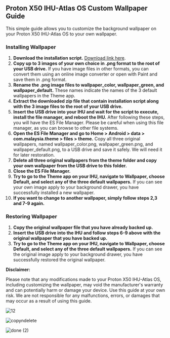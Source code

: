 ## Proton X50 IHU-Atlas OS Custom Wallpaper Guide

This simple guide allows you to customize the background wallpaper on your Proton X50 IHU-Atlas OS to your own wallpaper.

### Installing Wallpaper

1. **Download the installation script.** [Download link here](https://drive.google.com/file/d/1aSx02853attAaX7MMRAXsLPV9SLAEyuL/view).
2. **Copy up to 3 images of your own choice in .png format to the root of your USB drive.** If you have image files in other formats, you can convert them using an online image converter or open with Paint and save them in .png format.
3. **Rename the .png image files to wallpaper_color, wallpaper_green, and wallpaper_default.** These names indicate the names of the 3 default wallpapers in the Theme app.
4. **Extract the downloaded zip file that contain installation script along with the 3 image files to the root of your USB drive.**
5. **Insert the USB drive into your IHU and wait for the script to execute, install the file manager, and reboot the IHU.** After following these steps, you will have the ES File Manager. Please be careful when using this file manager, as you can browse to other file systems.
6. **Open the ES File Manager and go to Home > Android > data > com.malaysia.theme > files > theme.** Copy all three original wallpapers, named wallpaper_color.png, wallpaper_green.png, and wallpaper_default.png, to a USB drive and save it safely. We will need it for later restoration.
7. **Delete all three original wallpapers from the theme folder and copy your own wallpaper from the USB drive to this folder.**
8. **Close the ES File Manager.**
9. **Try to go to the Theme app on your IHU, navigate to Wallpaper, choose Default, and select any of the three default wallpapers.** If you can see your own image apply to your background drawer, you have successfully installed a new wallpaper.
10. **If you want to change to another wallpaper, simply follow steps 2,3 and 7-9 again.**

### Restoring Wallpaper

1. **Copy the original wallpaper file that you have already backed up.**
2. **Insert the USB drive into the IHU and follow steps 6-9 above with the original wallpaper that you have backed up.**
3. **Try to go to the Theme app on your IHU, navigate to Wallpaper, choose Default, and select any of the three default wallpapers.** If you can see the original image apply to your background drawer, you have successfully restored the original wallpaper.

**Disclaimer:**

Please note that any modifications made to your Proton X50 IHU-Atlas OS, including customizing the wallpaper, may void the manufacturer's warranty and can potentially harm or damage your device. Use this guide at your own risk. We are not responsible for any malfunctions, errors, or damages that may occur as a result of using this guide.



![12](https://user-images.githubusercontent.com/124480402/218913069-76486131-d2ce-4549-8614-dd1284ad1284.JPG)
  
![copyndelete](https://user-images.githubusercontent.com/124480402/218911730-0c3401dc-f64f-4e7c-ab99-de038eea324a.JPG)

![done (2)](https://user-images.githubusercontent.com/124480402/218922875-c08c6d2c-ec9f-4edc-9f03-c31e2db2b7cd.jpg)


